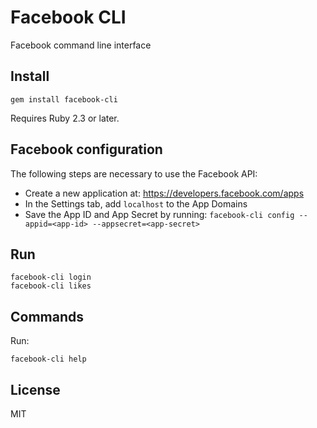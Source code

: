 # Facebook CLI

Facebook command line interface

## Install

```
gem install facebook-cli
```

Requires Ruby 2.3 or later.

## Facebook configuration

The following steps are necessary to use the Facebook API:

- Create a new application at: https://developers.facebook.com/apps
- In the Settings tab, add `localhost` to the App Domains
- Save the App ID and App Secret by running: `facebook-cli config --appid=<app-id> --appsecret=<app-secret>`

## Run

```
facebook-cli login
facebook-cli likes
```

## Commands

Run:

```
facebook-cli help
```

## License

MIT